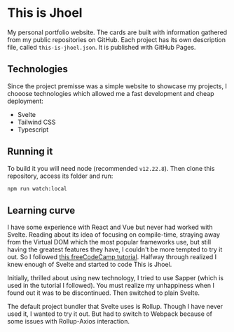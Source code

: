 # This is Jhoel

My personal portfolio website. The cards are built with information gathered from my public repositories on GitHub. Each project has its own description file, called `this-is-jhoel.json`. It is published with GitHub Pages.

## Technologies

Since the project premisse was a simple website to showcase my projects, I chooose technologies which allowed me a fast development and cheap deployment:

- Svelte
- Tailwind CSS
- Typescript

## Running it

To build it you will need node (recommended `v12.22.8`). Then clone this repository, access its folder and run:

```bash
npm run watch:local
```

## Learning curve

I have some experience with React and Vue but never had worked with Svelte. Reading about its idea of focusing on compile-time, straying away from the Virtual DOM which the most popular frameworks use, but still having the greatest features they have, I couldn't be more tempted to try it out. So I followed [this freeCodeCamp tutorial](https://www.youtube.com/watch?v=ujbE0mzX-CU). Halfway through realized I knew enough of Svelte and started to code This is Jhoel.

Initially, thrilled about using new technology, I tried to use Sapper (which is used in the tutorial I followed). You must realize my unhappiness when I found out it was to be discontinued. Then switched to plain Svelte.

The default project bundler that Svelte uses is Rollup. Though I have never used it, I wanted to try it out. But had to switch to Webpack because of some issues with Rollup-Axios interaction.
